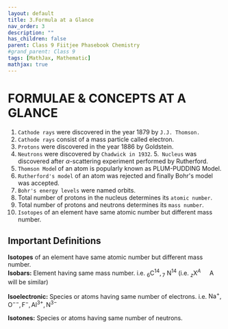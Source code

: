 ```yaml
---
layout: default
title: 3.Formula at a Glance
nav_order: 3
description: ""
has_children: false
parent: Class 9 Fiitjee Phasebook Chemistry
#grand_parent: Class 9
tags: [MathJax, Mathematic]
mathjax: true
---
```


# FORMULAE \& CONCEPTS AT A GLANCE

1. `Cathode rays` were discovered in the year 1879 by `J.J. Thomson.`
2. `Cathode rays` consist of a mass particle called electron.
3. `Protons` were discovered in the year 1886 by Goldstein.
4. `Neutrons` were discovered by `Chadwick in 1932`.
5.` Nucleus` was discovered after $\alpha$-scattering experiment   performed by Rutherford.
6. `Thomson Mode`l of an atom is popularly known as PLUM-PUDDING Model.
7. `Rutherford's model` of an atom was rejected and finally Bohr's model was accepted.
8. `Bohr's energy levels` were named orbits.
9. Total number of protons in the nucleus determines its `atomic number`.
10. Total number of protons and neutrons determines its `mass number`.
11. `Isotopes` of an element have same atomic number but different mass number.

## Important Definitions

**Isotopes** of an element have same atomic number but different mass number.  
**Isobars:** Element having same mass number. i.e. ${ }_6 \mathrm{C}^{14},{ }_7 \mathrm{~N}^{14}$ (i.e. ${ }_z \mathrm{X}^A \quad \mathrm{~A}$ will be similar)

**Isoelectronic:** Species or atoms having same number of electrons. i.e. $\mathrm{Na}^{+}, \mathrm{O}^{--}, \mathrm{F}^{-}, \mathrm{Al}^{3+}, \mathrm{N}^{3-}$  

**Isotones:** Species or atoms having same number of neutrons.

